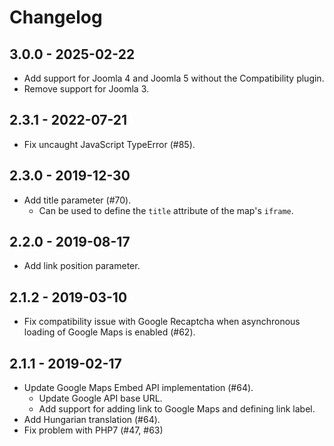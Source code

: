 # Changelog

## 3.0.0 - 2025-02-22
- Add support for Joomla 4 and Joomla 5 without the Compatibility plugin.
- Remove support for Joomla 3.

## 2.3.1 - 2022-07-21
- Fix uncaught JavaScript TypeError (#85).

## 2.3.0 - 2019-12-30
- Add title parameter (#70).
  - Can be used to define the `title` attribute of the map's `iframe`.

## 2.2.0 - 2019-08-17
- Add link position parameter.

## 2.1.2 - 2019-03-10
- Fix compatibility issue with Google Recaptcha when asynchronous loading of
Google Maps is enabled (#62).

## 2.1.1 - 2019-02-17
- Update Google Maps Embed API implementation (#64).
  - Update Google API base URL.
  - Add support for adding link to Google Maps and defining link label.
- Add Hungarian translation (#64).
- Fix problem with PHP7 (#47, #63)
